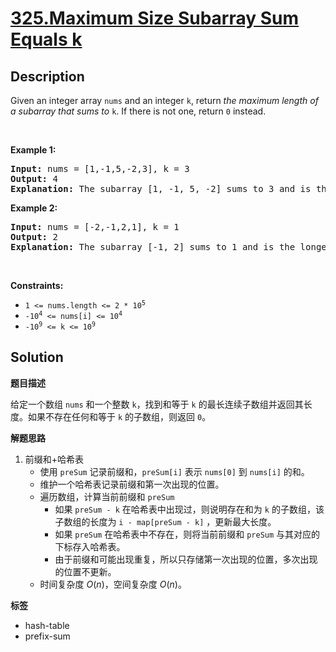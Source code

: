 # [325.Maximum Size Subarray Sum Equals k](https://leetcode.com/problems/maximum-size-subarray-sum-equals-k/description/)

## Description

<p>Given an integer array <code>nums</code> and an integer <code>k</code>, return <em>the maximum length of a </em><span data-keyword="subarray"><em>subarray</em></span><em> that sums to</em> <code>k</code>. If there is not one, return <code>0</code> instead.</p>

<p>&nbsp;</p>
<p><strong class="example">Example 1:</strong></p>

<pre>
<strong>Input:</strong> nums = [1,-1,5,-2,3], k = 3
<strong>Output:</strong> 4
<strong>Explanation:</strong> The subarray [1, -1, 5, -2] sums to 3 and is the longest.
</pre>

<p><strong class="example">Example 2:</strong></p>

<pre>
<strong>Input:</strong> nums = [-2,-1,2,1], k = 1
<strong>Output:</strong> 2
<strong>Explanation:</strong> The subarray [-1, 2] sums to 1 and is the longest.
</pre>

<p>&nbsp;</p>
<p><strong>Constraints:</strong></p>

<ul>
  <li><code>1 &lt;= nums.length &lt;= 2 * 10<sup>5</sup></code></li>
  <li><code>-10<sup>4</sup> &lt;= nums[i] &lt;= 10<sup>4</sup></code></li>
  <li><code>-10<sup>9</sup>&nbsp;&lt;= k &lt;= 10<sup>9</sup></code></li>
</ul>

## Solution

**题目描述**

给定一个数组 `nums` 和一个整数 `k`，找到和等于 `k` 的最长连续子数组并返回其长度。如果不存在任何和等于 `k` 的子数组，则返回 `0`。

**解题思路**

1. 前缀和+哈希表
   - 使用 `preSum` 记录前缀和，`preSum[i]` 表示 `nums[0]` 到 `nums[i]` 的和。
   - 维护一个哈希表记录前缀和第一次出现的位置。
   - 遍历数组，计算当前前缀和 `preSum`
     - 如果 `preSum - k` 在哈希表中出现过，则说明存在和为 `k` 的子数组，该子数组的长度为 `i - map[preSum - k]` ，更新最大长度。
     - 如果 `preSum` 在哈希表中不存在，则将当前前缀和 `preSum` 与其对应的下标存入哈希表。
     - 由于前缀和可能出现重复，所以只存储第一次出现的位置，多次出现的位置不更新。
   - 时间复杂度 $O(n)$，空间复杂度 $O(n)$。

**标签**

- hash-table
- prefix-sum
